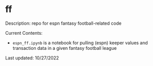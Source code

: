 # ff

Description: repo for espn fantasy football-related code


Current Contents:
- `espn_ff.ipynb` is a notebook for pulling (espn) keeper values and transaction data in a given fantasy football league


Last updated: 10/27/2022
